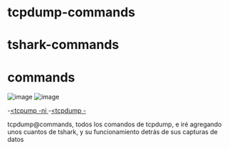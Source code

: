 # tcpdump-commands
# tshark-commands
# commands
![image](https://byte-mind.net/wp-content/uploads/2019/08/tcpdump-logo-450x410.jpg)
![image](https://media.licdn.com/dms/image/v2/D5612AQHPO-2Iu-iP0w/article-cover_image-shrink_600_2000/article-cover_image-shrink_600_2000/0/1659802184384?e=2147483647&v=beta&t=P_nvKbQr042i9jw4JPCbrPVRKAWnyFQR1yPT0kBqiPc)





-[<tcpump   -ni <interfaz>    <another coommands>](Description: "Este comando sirve para Desactivar la resolucion de nombres!")
-[<tcpdump - <another commands>](Description: "Este comando sirve para limitar el numero de paquetes a capturar o interceptar!")


tcpdump@commands, todos los comandos de tcpdump, e iré agregando unos cuantos de tshark, y su funcionamiento detrás de sus capturas de datos
